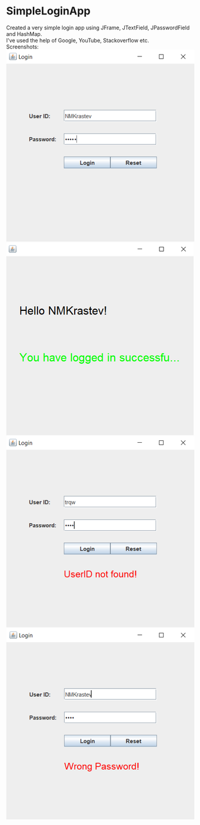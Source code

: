 # SimpleLoginApp

Created a very simple login app using JFrame, JTextField, JPasswordField and HashMap.</br>
I've used the help of Google, YouTube, Stackoverflow etc.</br>
Screenshots:</br>
<img src='https://github.com/NMKrastev/SimpleLoginApp/blob/main/screenshots/SimpleLoginApp1.PNG?raw=true'></img></br>
<img src='https://github.com/NMKrastev/SimpleLoginApp/blob/main/screenshots/SimpleLoginApp2.PNG?raw=true'></img></br>
<img src='https://github.com/NMKrastev/SimpleLoginApp/blob/main/screenshots/SimpleLoginApp3.PNG?raw=true'></img></br>
<img src='https://github.com/NMKrastev/SimpleLoginApp/blob/main/screenshots/SimpleLoginApp4.PNG?raw=true'></img></br>